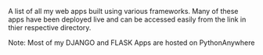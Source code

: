 A list of all my web apps built using various frameworks. Many of these apps have been deployed live and can be accessed easily from the link in thier respective directory.

Note: Most of my DJANGO and FLASK Apps are hosted on PythonAnywhere
